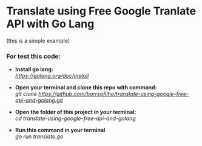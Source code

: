 # Translate using Free Google Tranlate API with Go Lang
(this is a simple example)
### For test this code:
- **Install go lang:**<br/>*https://golang.org/doc/install*

- **Open your terminal and clone this repo with command:**<br/>
*git clone https://github.com/barrsofilho/translate-using-google-free-api-and-golang.git*

- **Open the folder of this project in your terminal:**<br/>*cd translate-using-google-free-api-and-golang*

- **Run this command in your terminal** <br/> *go run translate.go*
